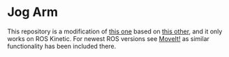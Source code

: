 # Jog Arm

This repository is a modification of [this one](https://github.com/UTNuclearRoboticsPublic/jog_arm) based on [this other](https://github.com/inmo-jang/moveit_jog_arm), and it only works on ROS Kinetic. For newest ROS versions see [MoveIt!](https://github.com/ros-planning/moveit) as similar functionality has been included there.
